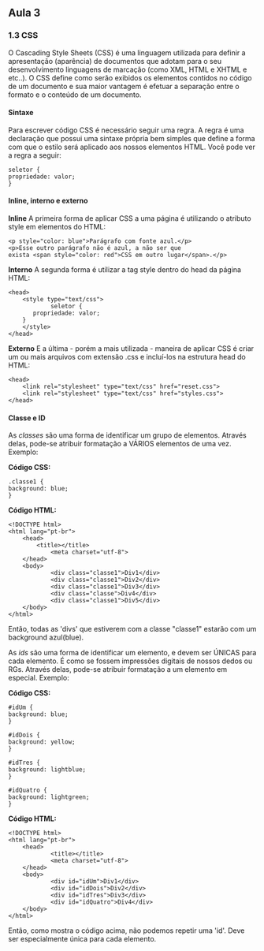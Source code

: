 ﻿## Aula 3

### 1.3 CSS

O Cascading Style Sheets (CSS) é uma linguagem utilizada para definir a apresentação (aparência) de documentos que adotam para o seu desenvolvimento linguagens de marcação (como XML, HTML e XHTML e etc..). O CSS define como serão exibidos os elementos contidos no código de um documento e sua maior vantagem é efetuar a separação entre o formato e o conteúdo de um documento.

#### Sintaxe

Para escrever código CSS é necessário seguir uma regra. A regra é uma declaração que possui uma sintaxe própria bem simples que define a forma com que o estilo será aplicado aos nossos elementos HTML. Você pode ver a regra a seguir:

    seletor {
 	propriedade: valor;	
    }

#### Inline, interno e externo

**Inline**
A primeira forma de aplicar CSS a uma página é utilizando o atributo style em elementos do HTML:

	<p style="color: blue">Parágrafo com fonte azul.</p>
	<p>Esse outro parágrafo não é azul, a não ser que
	exista <span style="color: red">CSS em outro lugar</span>.</p>

**Interno**
A segunda forma é utilizar a tag style dentro do head da página HTML:

	<head>
  	    <style type="text/css">
    	        seletor { 
		   propriedade: valor; 
		}
  	    </style>
	</head>

**Externo**
E a última - porém a mais utilizada - maneira de aplicar CSS é criar um ou mais arquivos com extensão .css e incluí-los na estrutura head do HTML:

	<head>
  	    <link rel="stylesheet" type="text/css" href="reset.css">
  	    <link rel="stylesheet" type="text/css" href="styles.css">
	</head>

#### Classe e ID
As _classes_ são uma forma de identificar um grupo de elementos. Através delas, pode-se atribuir formatação a VÁRIOS elementos de uma vez. Exemplo:

**Código CSS:**

    .classe1 {
 	background: blue;  
    }

**Código HTML:**

	<!DOCTYPE html>
	<html lang="pt-br">
  	    <head>
	        <title></title>
    	        <meta charset="utf-8">
  	    </head>
  	    <body>
                <div class="classe1">Div1</div>
    	        <div class="classe1">Div2</div>
    	        <div class="classe1">Div3</div>
    	        <div class="classe">Div4</div>
    	        <div class="classe1">Div5</div>
  	    </body>
	</html>

Então, todas as 'divs' que estiverem com a classe "classe1" estarão com um background azul(blue).

As _ids_ são uma forma de identificar um elemento, e devem ser ÚNICAS para cada elemento. É como se fossem impressões digitais de nossos dedos ou RGs. Através delas, pode-se atribuir formatação a um elemento em especial. Exemplo:

**Código CSS:**

    #idUm {	
	background: blue;	
    }

    #idDois {
	background: yellow;
    }

    #idTres {
	background: lightblue;
    }

    #idQuatro {
	background: lightgreen;	
    }

**Código HTML:**

	<!DOCTYPE html>
	<html lang="pt-br">
 	    <head>
    	        <title></title>
    	        <meta charset="utf-8">
  	    </head>
  	    <body>
    	        <div id="idUm">Div1</div>
    	        <div id="idDois">Div2</div>
    	        <div id="idTres">Div3</div>
    	        <div id="idQuatro">Div4</div>
  	    </body>
	</html>

Então, como mostra o código acima, não podemos repetir uma 'id'. Deve ser especialmente única para cada elemento.
